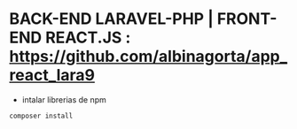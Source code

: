 # BACK-END LARAVEL-PHP 	| FRONT-END REACT.JS : https://github.com/albinagorta/app_react_lara9

- intalar librerias de npm
```php
composer install
```